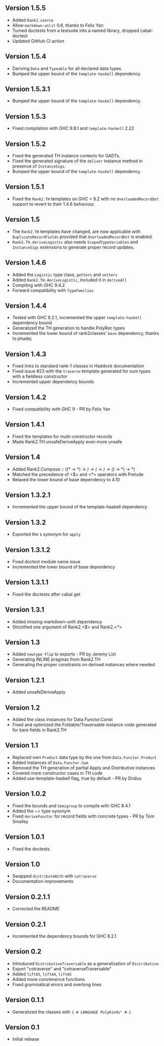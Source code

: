 Version 1.5.5
---------------
* Added `Rank2.coerce`
* Allow `markdown-unlit` 0.6, thanks to Felix Yan
* Turned doctests from a testsuite into a named library, dropped cabal-doctest
* Updated GitHub CI action

Version 1.5.4
---------------
* Deriving `Data` and `Typeable` for all declared data types.
* Bumped the upper bound of the `template-haskell` dependency.

Version 1.5.3.1
---------------
* Bumped the upper bound of the `template-haskell` dependency.

Version 1.5.3
---------------
* Fixed compilation with GHC 9.8.1 and `template-haskell` 2.22

Version 1.5.2
---------------
* Fixed the generated TH instance contexts for GADTs.
* Fixed the generated signature of the `deliver` instance method in presence of `InstanceSigs`.
* Bumped the upper bound of the `template-haskell` dependency.

Version 1.5.1
---------------
* Fixed the `Rank2.TH` templates on GHC < 9.2 with no `OverloadedRecordDot` support to revert to their
  1.4.6 behaviour.

Version 1.5
---------------
* The `Rank2.TH` templates have changed, are now applicable with `DuplicateRecordFields` provided that
  `OverloadedRecordDot` is enabled.
* `Rank2.TH.deriveLogistic` also needs `ScopedTypeVariables` and `InstanceSigs` extensions to generate
  proper record updates.

Version 1.4.6
---------------
* Added the `Logistic` type class, `getters` and `setters`
* Added `Rank2.TH.deriveLogistic`, included it in `deriveAll`
* Compiling with GHC 9.4.2
* Forward compatibility with `TypeFamilies`

Version 1.4.4
---------------
* Tested with GHC 9.2.1, incremented the upper `template-haskell` dependency bound
* Generalized the TH generation to handle PolyRec types
* Incremented the lower bound of rank2classes' `base` dependency, thanks to phadej

Version 1.4.3
---------------
* Fixed links to standard rank-1 classes in Haddock documentation
* Fixed issue #23 with the `traverse` template generated for sum types with a fieldless constructor
* Incremented upper dependency bounds

Version 1.4.2
---------------
* Fixed compatibility with GHC 9 - PR by Felix Yan

Version 1.4.1
---------------
* Fixed the templates for multi-constructor records
* Made Rank2.TH.unsafeDeriveApply even more unsafe

Version 1.4
---------------
* Added Rank2.Compose :: ((* -> *) -> *) -> (* -> *) -> ((* -> *) -> *)
* Matched the precedence of <$> and <*> operators with Prelude
* Relaxed the lower bound of base dependency to 4.10

Version 1.3.2.1
---------------
* Incremented the upper bound of the template-haskell dependency

Version 1.3.2
---------------
* Exported the `$` synonym for `apply`

Version 1.3.1.2
---------------
* Fixed doctest module name issue
* Incremented the lower bound of base dependency

Version 1.3.1.1
---------------
* Fixed the doctests after cabal get

Version 1.3.1
---------------
* Added missing markdown-unlit dependency
* Strictified one argument of Rank2.<$> and Rank2.<*>

Version 1.3
---------------
* Added `newtype Flip` to exports - PR by Jeremy List
* Generating INLINE pragmas from Rank2.TH
* Generating the proper constraints on derived instances where needed

Version 1.2.1
---------------
* Added unsafeDeriveApply

Version 1.2
---------------
* Added the class instances for Data.Functor.Const
* Fixed and optimized the Foldable/Traversable instance code generated for bare fields in Rank2.TH

Version 1.1
---------------
* Replaced own `Product` data type by the one from `Data.Functor.Product`
* Added instances of `Data.Functor.Sum`
* Removed the TH generation of partial Apply and Distributive instances
* Covered more constructor cases in TH code
* Added use-template-haskell flag, true by default - PR by Dridus

Version 1.0.2
---------------
* Fixed the bounds and `Semigroup` to compile with GHC 8.4.1
* Added the ~> type synonym
* Fixed `deriveFunctor` for record fields with concrete types - PR by Tom Smalley

Version 1.0.1
---------------
* Fixed the doctests

Version 1.0
---------------
* Swapped `distributeWith` with `cotraverse`
* Documentation improvements

Version 0.2.1.1
---------------
* Corrected the README

Version 0.2.1
---------------
* Incremented the dependency bounds for GHC 8.2.1

Version 0.2
---------------
* Introduced `DistributiveTraversable` as a generalization of `Distributive`
* Export "cotraverse" and "cotraverseTraversable"
* Added `liftA3`, `liftA4`, `liftA5`
* Added more convienence functions
* Fixed grammatical errors and overlong lines

Version 0.1.1
---------------
* Generalized the classes with `{-# LANGUAGE PolyKinds" #-}`

Version 0.1
---------------
* Initial release

